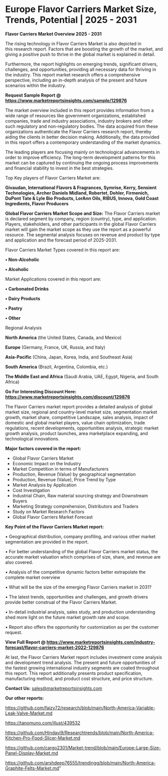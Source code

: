 # Europe Flavor Carriers Market Size, Trends, Potential | 2025 - 2031

<Strong> Flavor Carriers Market Overview 2025 - 2031</strong>

The rising technology in Flavor Carriers Market is also depicted in this research report. Factors that are boosting the growth of the market, and giving a positive push to thrive in the global market is explained in detail.

Furthermore, the report highlights on emerging trends, significant drivers, challenges, and opportunities, providing all necessary data for thriving in the industry. This report market research offers a comprehensive perspective, including an in-depth analysis of the present and future scenarios within the industry.

<strong>Request Sample Report @ <a href=https://www.marketreportsinsights.com/sample/129876>https://www.marketreportsinsights.com/sample/129876</a></strong>

The market overview included in this report provides information from a wide range of resources like government organizations, established companies, trade and industry associations, industry brokers and other such regulatory and non-regulatory bodies. The data acquired from these organizations authenticate the Flavor Carriers research report, thereby aiding the clients in better decision making. Additionally, the data provided in this report offers a contemporary understanding of the market dynamics.

The leading players are focusing mainly on technological advancements in order to improve efficiency. The long-term development patterns for this market can be captured by continuing the ongoing process improvements and financial stability to invest in the best strategies.

Top Key players of Flavor Carriers Market are:

<strong>Givaudan, International Flavors & Fragrances, Symrise, Kerry, Sensient Technologies, Archer Daniels Midland, Robertet, Dohler, Firmenich, DuPont Tate & Lyle Bio Products, LorAnn Oils, RIBUS, Innova, Gold Coast Ingredients, Flavor Producers</strong>

<strong><b>Global Flavor Carriers Market Scope and Size:</b></strong>
The Flavor Carriers market is declared segment by company, region (country), type, and application. Players, stakeholders, and other participants in the global Flavor Carriers market will gain the market scope as they use the report as a powerful resource. The segmental analysis focuses on revenue and product by type and application and the forecast period of 2025-2031.

Flavor Carriers Market Types covered in this report are:

<strong>• Non-Alcoholic

• Alcoholic</strong>

Market Applications covered in this report are:

<strong>• Carbonated Drinks

• Dairy Products

• Pastry

• Other</strong> 

Regional Analysis

<strong>North America</strong> (the United States, Canada, and Mexico)

<strong>Europe</strong> (Germany, France, UK, Russia, and Italy)

<strong>Asia-Pacific</strong> (China, Japan, Korea, India, and Southeast Asia)

<strong>South America</strong> (Brazil, Argentina, Colombia, etc.)

<strong>The Middle East and Africa</strong> (Saudi Arabia, UAE, Egypt, Nigeria, and South Africa)

<strong>Go For Interesting Discount Here: <a href=https://www.marketreportsinsights.com/discount/129876>https://www.marketreportsinsights.com/discount/129876</a></strong>

The Flavor Carriers market report provides a detailed analysis of global market size, regional and country-level market size, segmentation market growth, market share, competitive Landscape, sales analysis, impact of domestic and global market players, value chain optimization, trade regulations, recent developments, opportunities analysis, strategic market growth analysis, product launches, area marketplace expanding, and technological innovations.

<strong><b>Major factors covered in the report:</b></strong>
<ul>
  <li>Global Flavor Carriers Market </li>
  <li>Economic Impact on the Industry</li>
  <li>Market Competition in terms of Manufacturers</li>
  <li>Production, Revenue (Value) by geographical segmentation</li>
  <li>Production, Revenue (Value), Price Trend by Type</li>
  <li>Market Analysis by Application</li>
  <li>Cost Investigation</li>
  <li>Industrial Chain, Raw material sourcing strategy and Downstream Buyers</li>
  <li>Marketing Strategy comprehension, Distributors and Traders</li>
  <li>Study on Market Research Factors</li>
  <li>Global Flavor Carriers Market Forecast</li>
</ul>

<strong><b>Key Point of the Flavor Carriers Market report:</b></strong>

• Geographical distribution, company profiling, and various other market segmentation are provided in the report.

• For better understanding of the global Flavor Carriers market status, the accurate market valuation which comprises of size, share, and revenue are also covered.

• Analysis of the competitive dynamic factors better extrapolate the complete market overview

• What will be the size of the emerging Flavor Carriers market in 2031?

• The latest trends, opportunities and challenges, and growth drivers provide better construal of the Flavor Carriers Market.

• In-detail industrial analysis, sales study, and production understanding shed more light on the future market growth rate and scope.

• Report also offers the opportunity for customization as per the customer request.

<strong><b>View Full Report @ <a href=https://www.marketreportsinsights.com/industry-forecast/flavor-carriers-market-2022-129876>https://www.marketreportsinsights.com/industry-forecast/flavor-carriers-market-2022-129876</a></b></strong>


At last, the Flavor Carriers Market report includes investment come analysis and development trend analysis. The present and future opportunities of the fastest growing international industry segments are coated throughout this report. This report additionally presents product specification, manufacturing method, and product cost structure, and price structure.

<strong>Contact Us:</strong>
sales@marketreportsinsights.com

<strong>Our other reports:</strong>

<a href=https://github.com/faizy72/research/blob/main/North-America-Variable-Leak-Valve-Market.md>https://github.com/faizy72/research/blob/main/North-America-Variable-Leak-Valve-Market.md</a>

<a href=https://tanomuno.com/illust/439532>https://tanomuno.com/illust/439532</a>

<a href=https://github.com/Hindavi9/Researchtrends/blob/main/North-America-Kitchen-Pro-Food-Slicer-Market.md>https://github.com/Hindavi9/Researchtrends/blob/main/North-America-Kitchen-Pro-Food-Slicer-Market.md</a>

<a href=https://github.com/cargo2301/Market-trend/blob/main/Europe-Large-Size-Panel-Display-Market.md>https://github.com/cargo2301/Market-trend/blob/main/Europe-Large-Size-Panel-Display-Market.md</a>

<a href=https://github.com/arshdeep76555/trendingg/blob/main/North-America-Graphite-Felts-Market.md>https://github.com/arshdeep76555/trendingg/blob/main/North-America-Graphite-Felts-Market.md</a>"
